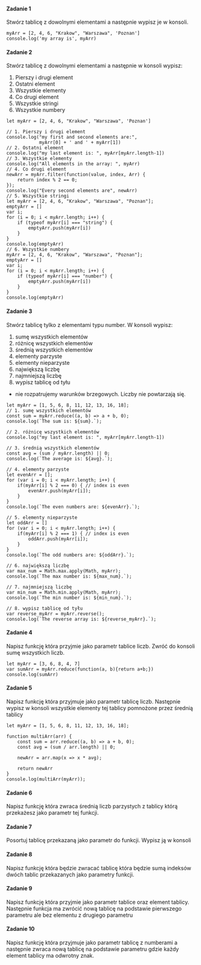 #### Zadanie 1

Stwórz tablicę z dowolnymi elementami a następnie wypisz je w konsoli.

```
myArr = [2, 4, 6, "Krakow", "Warszawa", 'Poznan']
console.log('my array is', myArr)
```

#### Zadanie 2

Stwórz tablicę z dowolnymi elementami a następnie w konsoli wypisz:

1. Pierszy i drugi element
2. Ostatni element
3. Wszystkie elementy
4. Co drugi element
5. Wszystkie stringi
6. Wszystkie numbery 

```
let myArr = [2, 4, 6, "Krakow", "Warszawa", 'Poznan']

// 1. Pierszy i drugi element
console.log("my first and second elements are:", 
            myArr[0] + ' and ' + myArr[1])
// 2. Ostatni element
console.log("my last element is: ", myArr[myArr.length-1])
// 3. Wszystkie elementy
console.log("All elements in the array: ", myArr)
// 4. Co drugi element
newArr = myArr.filter(function(value, index, Arr) {
    return index % 2 == 0;
});
console.log("Every second elements are", newArr)
// 5. Wszystkie stringi
let myArr = [2, 4, 6, "Krakow", "Warszawa", "Poznan"];
emptyArr = []
var i;
for (i = 0; i < myArr.length; i++) {
    if (typeof myArr[i] === "string") {
        emptyArr.push(myArr[i])
    }
}
console.log(emptyArr)
// 6. Wszystkie numbery
myArr = [2, 4, 6, "Krakow", "Warszawa", "Poznan"];
emptyArr = []
var i;
for (i = 0; i < myArr.length; i++) {
    if (typeof myArr[i] === "number") {
        emptyArr.push(myArr[i])
    }
}
console.log(emptyArr)
```

#### Zadanie 3

Stwórz tablicę tylko z elementami typu number. W konsoli wypisz:

1. sumę wszystkich elementów
2. różnicę wszystkich elementów
3. średnią wszystkich elementów
4. elementy parzyste
5. elementy nieparzyste
6. największą liczbę
7. najmniejszą liczbę
8. wypisz tablicę od tyłu

* nie rozpatrujemy warunków brzegowych. Liczby nie powtarzają się.
```
let myArr = [1, 5, 6, 8, 11, 12, 13, 16, 18];
// 1. sumę wszystkich elementów
const sum = myArr.reduce((a, b) => a + b, 0);
console.log(`The sum is: ${sum}.`);

// 2. różnicę wszystkich elementów
console.log("my last element is: ", myArr[myArr.length-1])

// 3. średnią wszystkich elementów
const avg = (sum / myArr.length) || 0;
console.log(`The average is: ${avg}.`);

// 4. elementy parzyste
let evenArr = [];
for (var i = 0; i < myArr.length; i++) {
    if(myArr[i] % 2 === 0) { // index is even
        evenArr.push(myArr[i]);
    }
}
console.log(`The even numbers are: ${evenArr}.`);

// 5. elementy nieparzyste
let oddArr = []
for (var i = 0; i < myArr.length; i++) {
    if(myArr[i] % 2 === 1) { // index is even
        oddArr.push(myArr[i]);
    }
}
console.log(`The odd numbers are: ${oddArr}.`);

// 6. największą liczbę
var max_num = Math.max.apply(Math, myArr);
console.log(`The max number is: ${max_num}.`);

// 7. najmniejszą liczbę
var min_num = Math.min.apply(Math, myArr);
console.log(`The min number is: ${min_num}.`);

// 8. wypisz tablicę od tyłu
var reverse_myArr = myArr.reverse();
console.log(`The reverse array is: ${reverse_myArr}.`);
```

#### Zadanie 4

Napisz funkcję która przyjmie jako parametr tablice liczb. Zwróć do konsoli sumę wszystkich liczb.
```
let myArr = [3, 6, 8, 4, 7]
var sumArr = myArr.reduce(function(a, b){return a+b;})
console.log(sumArr)
```

#### Zadanie 5

Napisz funkcję która przyjmuje jako parametr tablicę liczb. Następnie wypisz w konsoli wszystkie elementy tej tablicy pomnożone przez średnią tablicy
```
let myArr = [1, 5, 6, 8, 11, 12, 13, 16, 18];

function multiArr(arr) {
    const sum = arr.reduce((a, b) => a + b, 0);
    const avg = (sum / arr.length) || 0;
    
    newArr = arr.map(x => x * avg);
    
    return newArr
}
console.log(multiArr(myArr));
```

#### Zadanie 6

Napisz funkcję która zwraca średnią liczb parzystych z tablicy którą przekażesz jako parametr tej funkcji.

#### Zadanie 7

Posortuj tablicę przekazaną jako parametr do funkcji. Wypisz ją w konsoli

#### Zadanie 8

Napisz funkcję która będzie zwracać tablicę która będzie sumą indeksów dwóch tablic przekazanych jako parametry funkcji.

#### Zadanie 9

Napisz funkcję która przyjmie jako parametr tablice oraz element tablicy. Następnie funkcja ma zwrócić nową tablicę na podstawie pierwszego parametru ale bez elementu z drugiego parametru

#### Zadanie 10

Napisz funkcję która przyjmuje jako parametr tablicę z numberami a następnie zwraca nową tablicę na podstawie parametru gdzie każdy element tablicy ma odwrotny znak.
